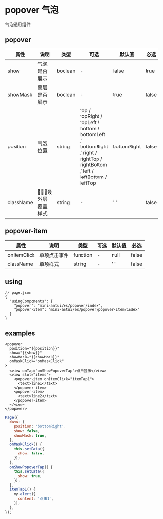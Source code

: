 # popover 气泡

气泡通用组件

## popover
| 属性 | 说明 | 类型 | 可选 | 默认值 | 必选 |
|----|----|----|----|----|----|
| show | 气泡是否展示 | boolean | - | false | true |
| showMask | 蒙层是否展示 | boolean | - | true | false |
| position | 气泡位置 | string | top / topRight / topLeft / bottom / bottomLeft / bottomRight / right / rightTop / rightBottom / left / leftBottom / leftTop | bottomRight | false |
| className | 最外层覆盖样式 | string | - | ' ' | false |

## popover-item
| 属性 | 说明 | 类型 | 可选 | 默认值 | 必选 |
|----|----|----|----|----|----|
| onItemClick | 单项点击事件 | function | - | null | false |
| className | 单项样式 | string | - | ' ' | false |

## using

```
// page.json
{  
  "usingComponents": {
    "popover": "mini-antui/es/popover/index",
    "popover-item": "mini-antui/es/popover/popover-item/index"
  }
}
```

## examples

```axml
<popover
  position="{{position}}"
  show="{{show}}"
  showMask="{{showMask}}"
  onMaskClick="onMaskClick"
>
  <view onTap="onShowPopoverTap">点击显示</view>
  <view slot="items">
    <popover-item onItemClick="itemTap1">
      <text>line1</text>
    </popover-item>
    <popover-item>
      <text>line2</text>
    </popover-item>
  </view>
</popover>
```
```javascript
Page({
  data: {
    position: 'bottomRight',
    show: false,
    showMask: true,
  },
  onMaskClick() {
    this.setData({
      show: false,
    });
  },
  onShowPopoverTap() {
    this.setData({
      show: true,
    });
  },
  itemTap1() {
    my.alert({
      content: '点击1',
    });
  },
});
```